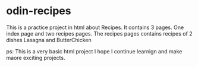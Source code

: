 # odin-recipes
This is a practice project in html about Recipes.
It contains 3 pages. One index page and two recipes pages.
The recipes pages contains recipes of 2 dishes Lasagna and ButterChicken

ps: This is a very basic html project I hope I continue learnign and make maore exciting projects.







